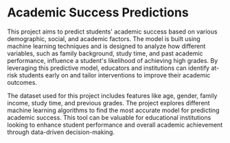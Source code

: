 # Academic Success Predictions

This project aims to predict students' academic success based on various demographic, social, and academic factors. The model is built using machine learning techniques and is designed to analyze how different variables, such as family background, study time, and past academic performance, influence a student's likelihood of achieving high grades. By leveraging this predictive model, educators and institutions can identify at-risk students early on and tailor interventions to improve their academic outcomes.

The dataset used for this project includes features like age, gender, family income, study time, and previous grades. The project explores different machine learning algorithms to find the most accurate model for predicting academic success. This tool can be valuable for educational institutions looking to enhance student performance and overall academic achievement through data-driven decision-making.

